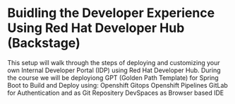 # Buidling the Developer Experience Using Red Hat Developer Hub (Backstage) 

This setup will walk through the steps of deploying and customizing your own Internal Developer Portal (IDP) using Red Hat Developer Hub.
During the course we will be deployiong GPT (Golden Path Template) for Spring Boot to Build and Deploy using:
Openshift Gitops
Openshift Pipelines
GitLab for Authentication and as Git Repositery
DevSpaces as Browser based IDE
